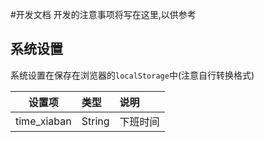 #开发文档
开发的注意事项将写在这里,以供参考

## 系统设置
系统设置在保存在浏览器的`localStorage`中(注意自行转换格式)

|设置项|类型|说明|
|:-------------:|:-------------|:--------------|
|time_xiaban|String|下班时间|


